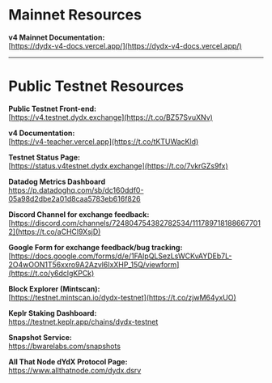 # Mainnet Resources

**v4 Mainnet Documentation:**\
[https://dydx-v4-docs.vercel.app/](https://dydx-v4-docs.vercel.app/)

---

# Public Testnet Resources

**Public Testnet Front-end:**\
[https://v4.testnet.dydx.exchange](https://t.co/BZ57SvuXNv)

**v4 Documentation:**\
[https://v4-teacher.vercel.app](https://t.co/tKTUWacKld)

**Testnet Status Page:**\
[https://status.v4testnet.dydx.exchange](https://t.co/7vkrGZs9fx)

**Datadog Metrics Dashboard**\
https://p.datadoghq.com/sb/dc160ddf0-05a98d2dbe2a01d8caa5783eb616f826

**Discord Channel for exchange feedback:**\
[https://discord.com/channels/724804754382782534/1117897181886677012](https://t.co/aCHCl9XsjD)

**Google Form for exchange feedback/bug tracking:**\
[https://docs.google.com/forms/d/e/1FAIpQLSezLsWCKvAYDEb7L-2O4wOON1T56xxro9A2Azvl6IxXHP_15Q/viewform](https://t.co/y6dclgKPCk)

**Block Explorer (Mintscan):**\
[https://testnet.mintscan.io/dydx-testnet](https://t.co/zjwM64yxUO)

**Keplr Staking Dashboard:**\
https://testnet.keplr.app/chains/dydx-testnet

**Snapshot Service:**\
https://bwarelabs.com/snapshots

**All That Node dYdX Protocol Page:**\
https://www.allthatnode.com/dydx.dsrv
